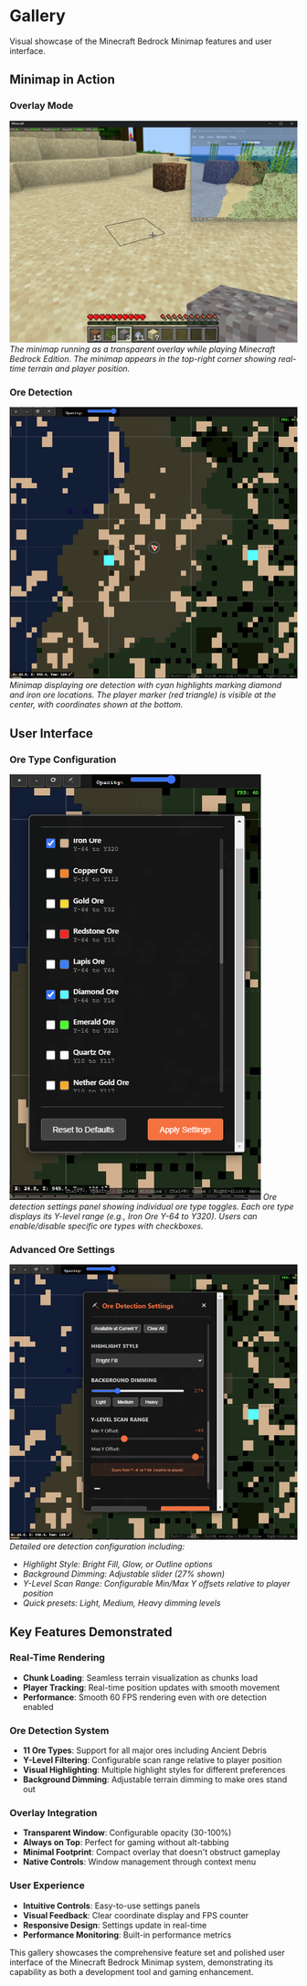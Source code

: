 # Gallery

Visual showcase of the Minecraft Bedrock Minimap features and user interface.

## Minimap in Action

### Overlay Mode

![Minecraft with Minimap Overlay](./images/bedrock-client.png)
*The minimap running as a transparent overlay while playing Minecraft Bedrock Edition. The minimap appears in the top-right corner showing real-time terrain and player position.*

### Ore Detection

![Ore Detection Feature](./images/minimap-diamond-and-iron-ores.png)
*Minimap displaying ore detection with cyan highlights marking diamond and iron ore locations. The player marker (red triangle) is visible at the center, with coordinates shown at the bottom.*

## User Interface

### Ore Type Configuration

![Ore Selection Panel](./images/minimap-settings.png)
*Ore detection settings panel showing individual ore type toggles. Each ore type displays its Y-level range (e.g., Iron Ore Y-64 to Y320). Users can enable/disable specific ore types with checkboxes.*

### Advanced Ore Settings

![Advanced Ore Configuration](./images/minimap-settings-2.png)
*Detailed ore detection configuration including:*
- *Highlight Style: Bright Fill, Glow, or Outline options*
- *Background Dimming: Adjustable slider (27% shown)*
- *Y-Level Scan Range: Configurable Min/Max Y offsets relative to player position*
- *Quick presets: Light, Medium, Heavy dimming levels*

## Key Features Demonstrated

### Real-Time Rendering
- **Chunk Loading**: Seamless terrain visualization as chunks load
- **Player Tracking**: Real-time position updates with smooth movement
- **Performance**: Smooth 60 FPS rendering even with ore detection enabled

### Ore Detection System
- **11 Ore Types**: Support for all major ores including Ancient Debris
- **Y-Level Filtering**: Configurable scan range relative to player position
- **Visual Highlighting**: Multiple highlight styles for different preferences
- **Background Dimming**: Adjustable terrain dimming to make ores stand out

### Overlay Integration
- **Transparent Window**: Configurable opacity (30-100%)
- **Always on Top**: Perfect for gaming without alt-tabbing
- **Minimal Footprint**: Compact overlay that doesn't obstruct gameplay
- **Native Controls**: Window management through context menu

### User Experience
- **Intuitive Controls**: Easy-to-use settings panels
- **Visual Feedback**: Clear coordinate display and FPS counter
- **Responsive Design**: Settings update in real-time
- **Performance Monitoring**: Built-in performance metrics

This gallery showcases the comprehensive feature set and polished user interface of the Minecraft Bedrock Minimap system, demonstrating its capability as both a development tool and gaming enhancement.